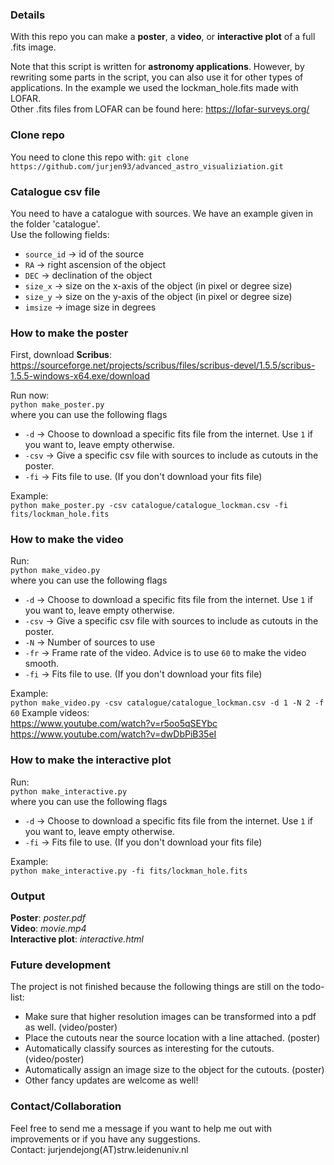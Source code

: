 ### Details

With this repo you can make a **poster**, a **video**, or **interactive plot** of a full .fits image.

Note that this script is written for **astronomy applications**. However, by rewriting some parts in the script, 
you can also use it for other types of applications. In the example we used the lockman_hole.fits made with LOFAR.\
Other .fits files from LOFAR can be found here:
https://lofar-surveys.org/

### Clone repo
You need to clone this repo with:
```git clone https://github.com/jurjen93/advanced_astro_visualiziation.git```

### Catalogue csv file
You need to have a catalogue with sources. We have an example given in the folder 'catalogue'.\
Use the following fields:
* ```source_id```   -> id of the source
* ```RA```          -> right ascension of the object
* ```DEC```         -> declination of the object
* ```size_x```      -> size on the x-axis of the object (in pixel or degree size)
* ```size_y```      -> size on the y-axis of the object (in pixel or degree size)
* ```imsize```      -> image size in degrees

### How to make the poster

First, download **Scribus**:
https://sourceforge.net/projects/scribus/files/scribus-devel/1.5.5/scribus-1.5.5-windows-x64.exe/download

Run now:\
```python make_poster.py```\
where you can use the following flags
* ```-d``` -> Choose to download a specific fits file from the internet. Use ```1``` if you want to, leave empty otherwise.
* ```-csv``` -> Give a specific csv file with sources to include as cutouts in the poster.
* ```-fi``` -> Fits file to use. (If you don't download your fits file)

Example:\
```python make_poster.py -csv catalogue/catalogue_lockman.csv -fi fits/lockman_hole.fits```
  
### How to make the video
Run:\
```python make_video.py```\
where you can use the following flags
* ```-d``` -> Choose to download a specific fits file from the internet. Use ```1``` if you want to, leave empty otherwise.
* ```-csv``` -> Give a specific csv file with sources to include as cutouts in the poster.
* ```-N``` -> Number of sources to use
* ```-fr``` -> Frame rate of the video. Advice is to use ```60``` to make the video smooth.
* ```-fi``` -> Fits file to use. (If you don't download your fits file)

Example:\
```python make_video.py -csv catalogue/catalogue_lockman.csv -d 1 -N 2 -f 60```
Example videos: \
https://www.youtube.com/watch?v=r5oo5qSEYbc \
https://www.youtube.com/watch?v=dwDbPiB35eI

### How to make the interactive plot
Run:\
```python make_interactive.py```\
where you can use the following flags
* ```-d``` -> Choose to download a specific fits file from the internet. Use ```1``` if you want to, leave empty otherwise.
* ```-fi``` -> Fits file to use. (If you don't download your fits file)

Example:\
```python make_interactive.py -fi fits/lockman_hole.fits```

### Output
**Poster**: *poster.pdf*\
**Video**: *movie.mp4*\
**Interactive plot**: *interactive.html*

### Future development

The project is not finished because the following things are still on the todo-list:
* Make sure that higher resolution images can be transformed into a pdf as well. (video/poster)
* Place the cutouts near the source location with a line attached. (poster)
* Automatically classify sources as interesting for the cutouts. (video/poster)
* Automatically assign an image size to the object for the cutouts. (poster)
* Other fancy updates are welcome as well!

### Contact/Collaboration

Feel free to send me a message if you want to help me out with improvements or if you have any suggestions.\
Contact: jurjendejong(AT)strw.leidenuniv.nl
